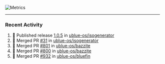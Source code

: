 ![Metrics](https://metrics.lecoq.io/KyleGospo?template=classic&base=header%2C%20activity%2C%20community%2C%20repositories%2C%20metadata&base.indepth=false&base.hireable=false&base.skip=false&config.timezone=America%2FLos_Angeles)

---
### Recent Activity
<!--START_SECTION:activity-->
1. 🚀 Published release [1.0.5](https://github.com/ublue-os/isogenerator/releases/tag/1.0.5) in [ublue-os/isogenerator](https://github.com/ublue-os/isogenerator)
2. 🎉 Merged PR [#31](https://github.com/ublue-os/isogenerator/pull/31) in [ublue-os/isogenerator](https://github.com/ublue-os/isogenerator)
3. 🎉 Merged PR [#801](https://github.com/ublue-os/bazzite/pull/801) in [ublue-os/bazzite](https://github.com/ublue-os/bazzite)
4. 🎉 Merged PR [#800](https://github.com/ublue-os/bazzite/pull/800) in [ublue-os/bazzite](https://github.com/ublue-os/bazzite)
5. 🎉 Merged PR [#932](https://github.com/ublue-os/bluefin/pull/932) in [ublue-os/bluefin](https://github.com/ublue-os/bluefin)
<!--END_SECTION:activity-->
